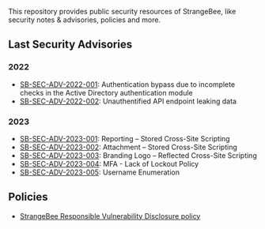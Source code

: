This repository provides public security resources of StrangeBee, like security notes & advisories, policies and more. 

## Last Security Advisories

### 2022 

* [SB-SEC-ADV-2022-001](./Security%20advisories/SB-SEC-ADV-2022-001:%20Authentication%20bypass%20due%20to%20incomplete%20checks%20in%20the%20Active%20Directory%20authentication%20module.md): Authentication bypass due to incomplete checks in the Active Directory authentication module
* [SB-SEC-ADV-2022-002](./Security%20advisories/SB-SEC-ADV-2022-002.md): Unauthentified API endpoint leaking data

### 2023

* [SB-SEC-ADV-2023-001](./Security%20advisories/SB-SEC-ADV-2023-001.md): Reporting – Stored Cross-Site Scripting
* [SB-SEC-ADV-2023-002](./Security%20advisories/SB-SEC-ADV-2023-002.md): Attachment – Stored Cross-Site Scripting
* [SB-SEC-ADV-2023-003](./Security%20advisories/SB-SEC-ADV-2023-003.md): Branding Logo – Reflected Cross-Site Scripting
* [SB-SEC-ADV-2023-004](./Security%20advisories/SB-SEC-ADV-2023-004.md): MFA - Lack of Lockout Policy
* [SB-SEC-ADV-2023-005](./Security%20advisories/SB-SEC-ADV-2023-005.md): Username Enumeration

## Policies

* [StrangeBee Responsible Vulnerability Disclosure policy](./Policies/Vulnerability%20Disclosure%20policy.md)
